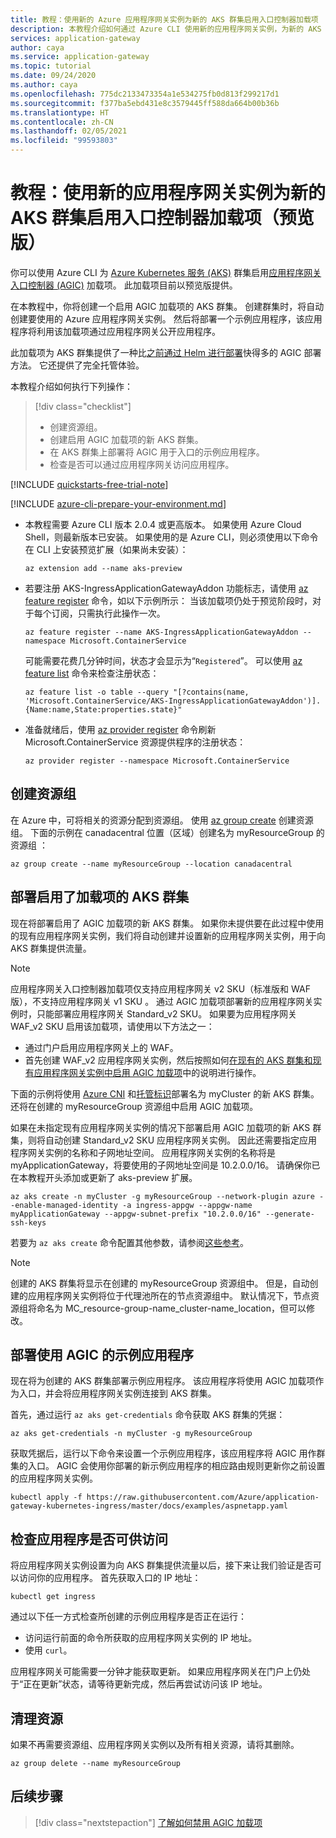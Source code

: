 ```yaml
---
title: 教程：使用新的 Azure 应用程序网关实例为新的 AKS 群集启用入口控制器加载项
description: 本教程介绍如何通过 Azure CLI 使用新的应用程序网关实例，为新的 AKS 群集启用入口控制器加载项。
services: application-gateway
author: caya
ms.service: application-gateway
ms.topic: tutorial
ms.date: 09/24/2020
ms.author: caya
ms.openlocfilehash: 775dc2133473354a1e534275fb0d813f299217d1
ms.sourcegitcommit: f377ba5ebd431e8c3579445ff588da664b00b36b
ms.translationtype: HT
ms.contentlocale: zh-CN
ms.lasthandoff: 02/05/2021
ms.locfileid: "99593803"
---
```

# <a name="tutorial-enable-the-ingress-controller-add-on-preview-for-a-new-aks-cluster-with-a-new-application-gateway-instance"></a>教程：使用新的应用程序网关实例为新的 AKS 群集启用入口控制器加载项（预览版）

你可以使用 Azure CLI 为 [Azure Kubernetes 服务 (AKS)](https://azure.microsoft.com/services/kubernetes-service/) 群集启用[应用程序网关入口控制器 (AGIC)](ingress-controller-overview.md) 加载项。 此加载项目前以预览版提供。

在本教程中，你将创建一个启用 AGIC 加载项的 AKS 群集。 创建群集时，将自动创建要使用的 Azure 应用程序网关实例。 然后将部署一个示例应用程序，该应用程序将利用该加载项通过应用程序网关公开应用程序。 

此加载项为 AKS 群集提供了一种比[之前通过 Helm 进行部署](ingress-controller-overview.md#difference-between-helm-deployment-and-aks-add-on)快得多的 AGIC 部署方法。 它还提供了完全托管体验。    

本教程介绍如何执行下列操作：

> [!div class="checklist"]
> * 创建资源组。 
> * 创建启用 AGIC 加载项的新 AKS 群集。 
> * 在 AKS 群集上部署将 AGIC 用于入口的示例应用程序。
> * 检查是否可以通过应用程序网关访问应用程序。

[!INCLUDE [quickstarts-free-trial-note](../../includes/quickstarts-free-trial-note.md)]

[!INCLUDE [azure-cli-prepare-your-environment.md](../../includes/azure-cli-prepare-your-environment.md)]

 - 本教程需要 Azure CLI 版本 2.0.4 或更高版本。 如果使用 Azure Cloud Shell，则最新版本已安装。 如果使用的是 Azure CLI，则必须使用以下命令在 CLI 上安装预览扩展（如果尚未安装）：
    ```azurecli-interactive
    az extension add --name aks-preview
    ```

 - 若要注册 AKS-IngressApplicationGatewayAddon 功能标志，请使用 [az feature register](/cli/azure/feature#az-feature-register) 命令，如以下示例所示： 当该加载项仍处于预览阶段时，对于每个订阅，只需执行此操作一次。
    ```azurecli-interactive
    az feature register --name AKS-IngressApplicationGatewayAddon --namespace Microsoft.ContainerService
    ```

   可能需要花费几分钟时间，状态才会显示为“`Registered`”。 可以使用 [az feature list](/cli/azure/feature#az-feature-register) 命令来检查注册状态：
    ```azurecli-interactive
    az feature list -o table --query "[?contains(name, 'Microsoft.ContainerService/AKS-IngressApplicationGatewayAddon')].{Name:name,State:properties.state}"
    ```

 - 准备就绪后，使用 [az provider register](/cli/azure/provider#az-provider-register) 命令刷新 Microsoft.ContainerService 资源提供程序的注册状态：
    ```azurecli-interactive
    az provider register --namespace Microsoft.ContainerService
    ```

## <a name="create-a-resource-group"></a>创建资源组

在 Azure 中，可将相关的资源分配到资源组。 使用 [az group create](/cli/azure/group#az-group-create) 创建资源组。 下面的示例在 canadacentral 位置（区域）创建名为 myResourceGroup 的资源组 ： 

```azurecli-interactive
az group create --name myResourceGroup --location canadacentral
```

## <a name="deploy-an-aks-cluster-with-the-add-on-enabled"></a>部署启用了加载项的 AKS 群集

现在将部署启用了 AGIC 加载项的新 AKS 群集。 如果你未提供要在此过程中使用的现有应用程序网关实例，我们将自动创建并设置新的应用程序网关实例，用于向 AKS 群集提供流量。  

> [!NOTE]
> 应用程序网关入口控制器加载项仅支持应用程序网关 v2 SKU（标准版和 WAF 版），不支持应用程序网关 v1 SKU 。 通过 AGIC 加载项部署新的应用程序网关实例时，只能部署应用程序网关 Standard_v2 SKU。 如果要为应用程序网关 WAF_v2 SKU 启用该加载项，请使用以下方法之一：
>
> - 通过门户启用应用程序网关上的 WAF。 
> - 首先创建 WAF_v2 应用程序网关实例，然后按照如何[在现有的 AKS 群集和现有应用程序网关实例中启用 AGIC 加载项](tutorial-ingress-controller-add-on-existing.md)中的说明进行操作。 

下面的示例将使用 [Azure CNI](../aks/concepts-network.md#azure-cni-advanced-networking) 和[托管标识](../aks/use-managed-identity.md)部署名为 myCluster 的新 AKS 群集。 还将在创建的 myResourceGroup 资源组中启用 AGIC 加载项。 

如果在未指定现有应用程序网关实例的情况下部署启用 AGIC 加载项的新 AKS 群集，则将自动创建 Standard_v2 SKU 应用程序网关实例。 因此还需要指定应用程序网关实例的名称和子网地址空间。 应用程序网关实例的名称将是 myApplicationGateway，将要使用的子网地址空间是 10.2.0.0/16。 请确保你已在本教程开头添加或更新了 aks-preview 扩展。 

```azurecli-interactive
az aks create -n myCluster -g myResourceGroup --network-plugin azure --enable-managed-identity -a ingress-appgw --appgw-name myApplicationGateway --appgw-subnet-prefix "10.2.0.0/16" --generate-ssh-keys
```

若要为 `az aks create` 命令配置其他参数，请参阅[这些参考](/cli/azure/aks#az-aks-create)。 

> [!NOTE]
> 创建的 AKS 群集将显示在创建的 myResourceGroup 资源组中。 但是，自动创建的应用程序网关实例将位于代理池所在的节点资源组中。 默认情况下，节点资源组将命名为 MC_resource-group-name_cluster-name_location，但可以修改。 

## <a name="deploy-a-sample-application-by-using-agic"></a>部署使用 AGIC 的示例应用程序

现在将为创建的 AKS 群集部署示例应用程序。 该应用程序将使用 AGIC 加载项作为入口，并会将应用程序网关实例连接到 AKS 群集。 

首先，通过运行 `az aks get-credentials` 命令获取 AKS 群集的凭据： 

```azurecli-interactive
az aks get-credentials -n myCluster -g myResourceGroup
```

获取凭据后，运行以下命令来设置一个示例应用程序，该应用程序将 AGIC 用作群集的入口。 AGIC 会使用你部署的新示例应用程序的相应路由规则更新你之前设置的应用程序网关实例。  

```azurecli-interactive
kubectl apply -f https://raw.githubusercontent.com/Azure/application-gateway-kubernetes-ingress/master/docs/examples/aspnetapp.yaml 
```

## <a name="check-that-the-application-is-reachable"></a>检查应用程序是否可供访问

将应用程序网关实例设置为向 AKS 群集提供流量以后，接下来让我们验证是否可以访问你的应用程序。 首先获取入口的 IP 地址： 

```azurecli-interactive
kubectl get ingress
```

通过以下任一方式检查所创建的示例应用程序是否正在运行：

- 访问运行前面的命令所获取的应用程序网关实例的 IP 地址。
- 使用 `curl`。 

应用程序网关可能需要一分钟才能获取更新。 如果应用程序网关在门户上仍处于“正在更新”状态，请等待更新完成，然后再尝试访问该 IP 地址。 

## <a name="clean-up-resources"></a>清理资源

如果不再需要资源组、应用程序网关实例以及所有相关资源，请将其删除。

```azurecli-interactive
az group delete --name myResourceGroup
```

## <a name="next-steps"></a>后续步骤

> [!div class="nextstepaction"]
> [了解如何禁用 AGIC 加载项](./ingress-controller-disable-addon.md)
